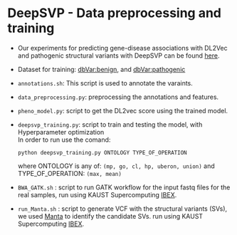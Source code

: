 # DeepSVP - Data preprocessing and training

- Our experiments for predicting gene-disease associations with DL2Vec and pathogenic structural variants with DeepSVP can be found [here](https://github.com/bio-ontology-research--group/DL2Vec/tree/master/Experiment).
- Dataset for training: [dbVar:benign](https://ftp.ncbi.nlm.nih.gov/pub/dbVar/data/Homo_sapiens/by_assembly/GRCh38/vcf/GRCh38.variant_call.clinical.benign_or_likely_benign.vcf.gz), and 
    [dbVar:pathogenic](https://ftp.ncbi.nlm.nih.gov/pub/dbVar/data/Homo_sapiens/by_assembly/GRCh38/vcf/GRCh38.variant_call.clinical.pathogenic_or_likely_pathogenic.vcf.gz)

- ``annotations.sh``: This script is used to annotate the varaints.
- ``data_preprocessing.py``: preprocessing the annotations and features.
- ``pheno_model.py``: script to get the DL2vec score using the trained model.
- ``deepsvp_training.py``: script to train and testing the model, with Hyperparameter optimization\
	In order to run use the comand:
	```
	python deepsvp_training.py ONTOLOGY TYPE_OF_OPERATION
	``` 
	where ONTOLOGY is any of: ```(mp, go, cl, hp, uberon, union)``` and TYPE_OF_OPERATION: ```(max, mean)```
	
- ``BWA_GATK.sh`` : script to run GATK workflow for the input fastq files for the real samples, run using KAUST Supercomputing [IBEX](https://www.hpc.kaust.edu.sa/ibex).
- ``run_Manta.sh`` : script to generate VCF with the structural variants (SVs), we used [Manta](https://github.com/Illumina/manta) to identify the candidate SVs.  run using KAUST Supercomputing [IBEX](https://www.hpc.kaust.edu.sa/ibex).
